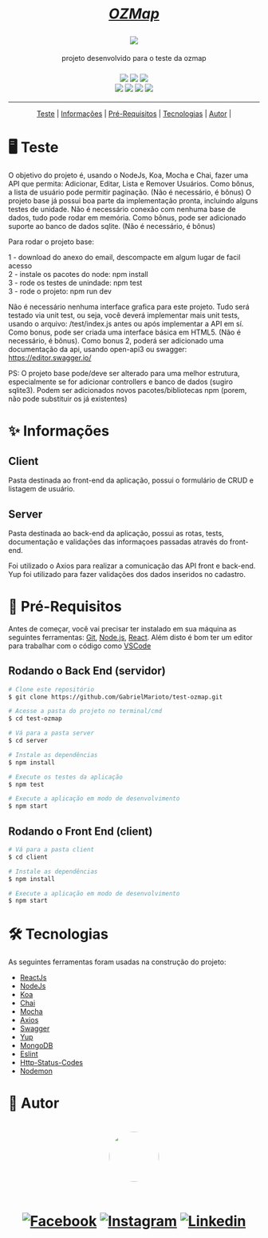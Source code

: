 <h1 align="center">

<a href="https://ozmap.com.br/"> <i>OZMap</i> </a> <br>
 
<img src="https://img.shields.io/static/v1?label=Test&message=OZMap&color=00e702&style=for-the-badge&logo=Google Maps"/>
</h1>
<p align="center"> projeto desenvolvido para o teste da ozmap </p>

<h3 align="center">
<img src="https://img.shields.io/static/v1?label=ReactJS&message=Frontend&color=61DAFB&style=for-the-badge&logo=React"/>
<img src="https://img.shields.io/static/v1?label=NodeJS&message=Backend&color=339933&style=for-the-badge&logo=Node.js"/> 
<img src="https://img.shields.io/static/v1?label=Koa&message=Backend&color=33333D&style=for-the-badge&logo=Koa"/> <br>
 

<img src="https://img.shields.io/static/v1?label=Mocha&message=Testes&color=8D6748&style=for-the-badge&logo=Mocha"/> 
<img src="https://img.shields.io/static/v1?label=Chai&message=Testes&color=A30701&style=for-the-badge&logo=Chai"/>
<img src="https://img.shields.io/static/v1?label=MongoDB&message=DB&color=47A248&style=for-the-badge&logo=MongoDB"/>
<img src="https://img.shields.io/static/v1?label=VSCode&message=IDE&color=007ACC&style=for-the-badge&logo=Visual Studio Code"/>
</h3>

---

<p align="center">
 <a href="#%EF%B8%8F-teste">Teste</a> | 
 <a href="#-informações">Informações</a> | 
 <a href="#-pré-requisitos">Pré-Requisitos</a> | 
 <a href="#%EF%B8%8F-tecnologias">Tecnologias</a> |
 <a href="#-autor">Autor</a> |
</p>

<a href="#-teste"> </a>

# 🖥️ Teste

O objetivo do projeto é, usando o NodeJs, Koa, Mocha e Chai, fazer uma API que permita: Adicionar, Editar, Lista e Remover Usuários. Como bônus, a lista de usuário pode permitir paginação. (Não é necessário, é bônus) O projeto base já possui boa parte da implementação pronta, incluindo alguns testes de unidade. Não é necessário conexão com nenhuma base de dados, tudo pode rodar em memória. Como bônus, pode ser adicionado suporte ao banco de dados sqlite. (Não é necessário, é bônus)

Para rodar o projeto base:

1 - download do anexo do email, descompacte em algum lugar de facil acesso <br>
2 - instale os pacotes do node: npm install <br>
3 - rode os testes de unindade: npm test <br>
3 - rode o projeto: npm run dev <br>

Não é necessário nenhuma interface grafica para este projeto. Tudo será testado via unit test, ou seja, você deverá implementar mais unit tests, usando o arquivo: /test/index.js antes ou após implementar a API em sí. Como bonus, pode ser criada uma interface básica em HTML5. (Não é necessário, é bônus). Como bonus 2, poderá ser adicionado uma documentação da api, usando open-api3 ou swagger: https://editor.swagger.io/

PS: O projeto base pode/deve ser alterado para uma melhor estrutura, especialmente se for adicionar controllers e banco de dados (sugiro sqlite3). Podem ser adicionados novos pacotes/bibliotecas npm (porem, não pode substituir os já existentes)

<a href="#-informacoes"> </a>

# ✨ Informações

## Client

Pasta destinada ao front-end da aplicação, possui o formulário de CRUD e listagem de usuário.

## Server

Pasta destinada ao back-end da aplicação, possui as rotas, tests, documentação e validações das informaçoes passadas através do front-end.

Foi utilizado o Axios para realizar a comunicação das API front e back-end. <br>
Yup foi utilizado para fazer validações dos dados inseridos no cadastro. <br>

<a href="#-pre-requisitos"> </a>

# 🎲 Pré-Requisitos

Antes de começar, você vai precisar ter instalado em sua máquina as seguintes ferramentas:
[Git](https://git-scm.com), [Node.js](https://nodejs.org/pt-br/), [React](https://pt-br.reactjs.org/).
Além disto é bom ter um editor para trabalhar com o código como [VSCode](https://code.visualstudio.com/)

##  Rodando o Back End (servidor)

```bash
# Clone este repositório
$ git clone https://github.com/GabrielMarioto/test-ozmap.git

# Acesse a pasta do projeto no terminal/cmd
$ cd test-ozmap

# Vá para a pasta server
$ cd server

# Instale as dependências
$ npm install

# Execute os testes da aplicação
$ npm test

# Execute a aplicação em modo de desenvolvimento
$ npm start
```
##  Rodando o Front End (client)

```bash
# Vá para a pasta client
$ cd client

# Instale as dependências
$ npm install

# Execute a aplicação em modo de desenvolvimento
$ npm start
```
<a href="#-tecnologias"> </a>

# 🛠️ Tecnologias

As seguintes ferramentas foram usadas na construção do projeto:

- [ReactJs](https://pt-br.reactjs.org/)
- [NodeJs](https://nodejs.org/pt-br/)
- [Koa](https://pt-br.reactjs.org/)
- [Chai](https://www.chaijs.com/)
- [Mocha](https://mochajs.org/)
- [Axios](https://axios-http.com/docs/intro)
- [Swagger](https://swagger.io/)
- [Yup](https://www.npmjs.com/package/yup)
- [MongoDB](https://www.mongodb.com/pt-br)
- [Eslint](https://eslint.org/)
- [Http-Status-Codes](https://www.npmjs.com/package/http-status-codes)
- [Nodemon](https://www.npmjs.com/package/nodemon)

<a href="#-autor"> </a>

# 🙍 Autor

<h1 align="center">
<a href="https://www.linkedin.com/in/gabriel-marioto/">
 <img style="border-radius: 50%;" src="https://avatars.githubusercontent.com/u/50884596?v=4" width="100px;" alt=""/>
 <br/><br/>
 
[![Facebook](https://img.shields.io/badge/Facebook-1877F2?style=for-the-badge&logo=facebook&logoColor=white)](https://facebook.com/gabrielmarioto)
[![Instagram](https://img.shields.io/badge/Instagram-E4405F?style=for-the-badge&logo=instagram&logoColor=white)](https://instagram.com/gabrielmarioto_)
[![Linkedin](https://img.shields.io/badge/LinkedIn-0077B5?style=for-the-badge&logo=linkedin&logoColor=white)](https://www.linkedin.com/in/gabriel-marioto/) 

</h1>
